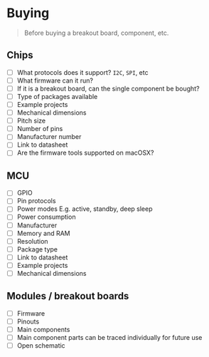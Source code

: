 # Buying

> Before buying a breakout board, component, etc.

## Chips

- [ ] What protocols does it support? `I2C`, `SPI`, etc
- [ ] What firmware can it run?
- [ ] If it is a breakout board, can the single component be bought?
- [ ] Type of packages available
- [ ] Example projects
- [ ] Mechanical dimensions
- [ ] Pitch size
- [ ] Number of pins
- [ ] Manufacturer number
- [ ] Link to datasheet
- [ ] Are the firmware tools supported on macOSX?

## MCU

- [ ] GPIO
- [ ] Pin protocols
- [ ] Power modes E.g. active, standby, deep sleep
- [ ] Power consumption
- [ ] Manufacturer
- [ ] Memory and RAM
- [ ] Resolution
- [ ] Package type
- [ ] Link to datasheet
- [ ] Example projects
- [ ] Mechanical dimensions

## Modules / breakout boards

- [ ] Firmware
- [ ] Pinouts
- [ ] Main components
- [ ] Main component parts can be traced individually for future use
- [ ] Open schematic
